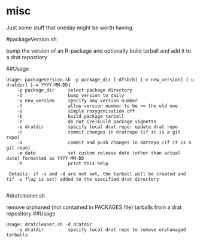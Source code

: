 misc
====

Just some stuff that oneday might be worth having.

 
 
#packageVersion.sh

bump the version of an R-package and optionally build tarball and add it to a drat repostiory

##Usage
```
Usage: packageVersion.sh -p package_dir [-dfsbrh] [-v new_version] [-u dratdir] [-m YYYY-MM-DD] 
    -p package_dir     select package directory
    -d                 bump version to daily
    -v new_version     specify new version number
    -f                 allow version number to be <= the old one
    -s                 simple roxygenisation off
    -b                 build package tarball
    -r                 do not (re)build package vignette
    -u dratdir         specify local drat repo: update drat repo
    -c                 commit changes in dratrepo (if it is a git repo)
    -o                 commit and push changes in datrepo (if it is a git repo)
    -m date            set custom release date (other than actual date) formatted as YYYY-MM-DD
    -h                 print this help
 
 Details: if -v and -d are not set, the tarball will be created and (if -u flag is set) added to the specified drat directory
 
``` 
 
#dratcleaner.sh

remove orphaned (not contained in PACKAGES file) tarballs from a drat repository
##Usage
```
Usage: dratcleaner.sh -d dratdir
    -u dratdir         specify local drat repo to remove orphanaged tarballs
 
```